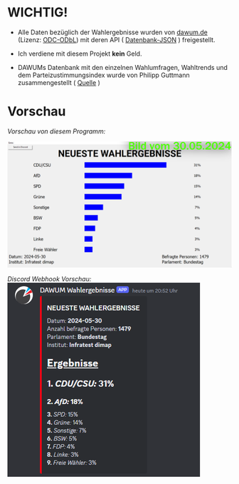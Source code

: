 ﻿# WICHTIG!

 - Alle Daten bezüglich der Wahlergebnisse wurden von
   [dawum.de](https://dawum.de/) (Lizenz: [ODC-ODbL](https://opendatacommons.org/licenses/odbl/1.0/)) mit deren API ( [Datenbank-JSON](https://api.dawum.de/) ) freigestellt.

- Ich verdiene mit diesem Projekt **kein** Geld.
- DAWUMs Datenbank mit den einzelnen Wahlumfragen, Wahltrends und dem Parteizustimmungsindex wurde von Philipp Guttmann zusammengestellt ( [Quelle](https://dawum.de/Urheberrecht/) ) 



# Vorschau
	
*Vorschau von diesem Programm:*
	
![Vorschau von diesem Programm](https://raw.githubusercontent.com/Floerianc/DAWUM/main/showcase.png)

*Discord Webhook Vorschau:*
![Discord Webhook Vorschau](https://github.com/Floerianc/DAWUM/blob/main/discord.png?raw=true)
